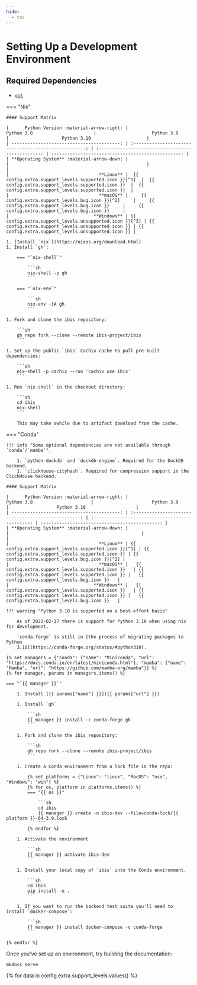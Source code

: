 ```yaml
---
hide:
  - toc
---
```


# Setting Up a Development Environment

## Required Dependencies

- [`git`](https://git-scm.com/)

=== "Nix"

    #### Support Matrix

    |      Python Version :material-arrow-right: |                       Python 3.8                       |                     Python 3.9                     |                    Python 3.10                     |
    | -----------------------------------------: | :----------------------------------------------------: | :------------------------------------------------: | :------------------------------------------------: |
    | **Operating System** :material-arrow-down: |                                                        |                                                    |                                                    |
    |                                  **Linux** |  {{ config.extra.support_levels.supported.icon }}[^1]  |  {{ config.extra.support_levels.supported.icon }}  |  {{ config.extra.support_levels.supported.icon }}  |
    |                                  **macOS** |     {{ config.extra.support_levels.bug.icon }}[^2]     |     {{ config.extra.support_levels.bug.icon }}     |     {{ config.extra.support_levels.bug.icon }}     |
    |                                **Windows** | {{ config.extra.support_levels.unsupported.icon }}[^3] | {{ config.extra.support_levels.unsupported.icon }} | {{ config.extra.support_levels.unsupported.icon }} |

    1. [Install `nix`](https://nixos.org/download.html)
    1. Install `gh`:

        === "`nix-shell`"

            ```sh
            nix-shell -p gh
            ```

        === "`nix-env`"

            ```sh
            nix-env -iA gh
            ```

    1. Fork and clone the ibis repository:

        ```sh
        gh repo fork --clone --remote ibis-project/ibis
        ```

    1. Set up the public `ibis` Cachix cache to pull pre-built dependencies:

        ```sh
        nix-shell -p cachix --run 'cachix use ibis'
        ```

    1. Run `nix-shell` in the checkout directory:

        ```sh
        cd ibis
        nix-shell
        ```

        This may take awhile due to artifact download from the cache.

=== "Conda"

    !!! info "Some optional dependencies are not available through `conda`/`mamba`".

        1. `python-duckdb` and `duckdb-engine`. Required for the DuckDB backend.
        1. `clickhouse-cityhash`. Required for compression support in the ClickHouse backend.

    #### Support Matrix

    |      Python Version :material-arrow-right: |                      Python 3.8                      |                      Python 3.9                  |                  Python 3.10                   |
    | -----------------------------------------: | :--------------------------------------------------: | :----------------------------------------------: | :--------------------------------------------: |
    | **Operating System** :material-arrow-down: |                                                      |                                                  |                                                |
    |                                  **Linux** | {{ config.extra.support_levels.supported.icon }}[^1] | {{ config.extra.support_levels.supported.icon }} | {{ config.extra.support_levels.bug.icon }}[^2] |
    |                                  **macOS** |   {{ config.extra.support_levels.supported.icon }}   | {{ config.extra.support_levels.supported.icon }} |   {{ config.extra.support_levels.bug.icon }}   |
    |                                **Windows** |   {{ config.extra.support_levels.supported.icon }}   | {{ config.extra.support_levels.supported.icon }} |   {{ config.extra.support_levels.bug.icon }}   |

    !!! warning "Python 3.10 is supported on a best-effort basis"

        As of 2022-02-17 there is support for Python 3.10 when using nix for development.

        `conda-forge` is still in [the process of migrating packages to Python
        3.10](https://conda-forge.org/status/#python310).

    {% set managers = {"conda": {"name": "Miniconda", "url": "https://docs.conda.io/en/latest/miniconda.html"}, "mamba": {"name": "Mamba", "url": "https://github.com/mamba-org/mamba"}} %}
    {% for manager, params in managers.items() %}

    === "`{{ manager }}`"

        1. Install [{{ params["name"] }}]({{ params["url"] }})

        1. Install `gh`

            ```sh
            {{ manager }} install -c conda-forge gh
            ```

        1. Fork and clone the ibis repository:

            ```sh
            gh repo fork --clone --remote ibis-project/ibis
            ```

        1. Create a Conda environment from a lock file in the repo:

            {% set platforms = {"Linux": "linux", "MacOS": "osx", "Windows": "win"} %}
            {% for os, platform in platforms.items() %}
            === "{{ os }}"

                ```sh
                cd ibis
                {{ manager }} create -n ibis-dev --file=conda-lock/{{ platform }}-64-3.9.lock
                ```
            {% endfor %}

        1. Activate the environment

            ```sh
            {{ manager }} activate ibis-dev
            ```

        1. Install your local copy of `ibis` into the Conda environment.

            ```sh
            cd ibis
            pip install -e .
            ```

        1. If you want to run the backend test suite you'll need to install `docker-compose`:

            ```sh
            {{ manager }} install docker-compose -c conda-forge
            ```

    {% endfor %}

Once you've set up an environment, try building the documentation:

```sh
mkdocs serve
```

{% for data in config.extra.support_levels.values() %}
[^{{ loop.index }}]: {{ data.description }}
{% endfor %}

